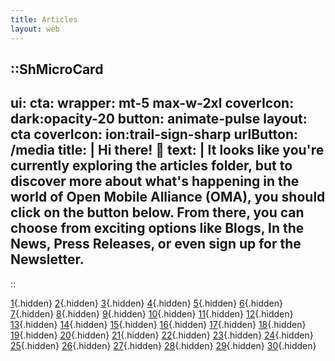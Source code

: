 ```yaml
---
title: Articles
layout: web
---
```


::ShMicroCard
---
ui:
    cta:
        wrapper: mt-5 max-w-2xl
        coverIcon: dark:opacity-20
        button: animate-pulse
layout: cta
coverIcon: ion:trail-sign-sharp
urlButton: /media
title: | 
    Hi there! 👋
text: |
    It looks like you're currently exploring the articles folder,
    but to discover more about what's happening in the world of **Open Mobile Alliance (OMA)**,
    you should click on the button below. From there, you can choose from exciting options like **Blogs**,
    **In the News**, **Press Releases**, or even sign up for the **Newsletter**.
---
::

[1](/media/articles/2025-03-17-blog-post-ama-webinar){.hidden}
[2](/media/articles/2019-07-30-e2e-security-for-iot){.hidden}
[3](/media/articles/2020-01-23-lwm2m-5g){.hidden}
[4](/media/articles/2020-12-09-lwm2m-release){.hidden}
[5](/media/articles/2021-03-02-ucifi){.hidden}
[6](/media/articles/2021-05-19-enisa-lw2m2-wp){.hidden}
[7](/media/articles/2021-07-8-enisa){.hidden}
[8](/media/articles/2022-04-12-nusim_objects){.hidden}
[9](/media/articles/2022-05-30-advance-firmware-update-lwm2m-object){.hidden}
[10](/media/articles/2022-06-14-bootstrapping-cellular-networks){.hidden}
[11](/media/articles/2022-12-09-release-v1_2_1){.hidden}
[12](/media/articles/2023-06-09-iot-utilities-outreach-post-workshop){.hidden}
[13](/media/articles/2023-10-03-outreach-utility-november){.hidden}
[14](/media/articles/2023-11-15-unlocking-utility-benefits-with-lwm2m-nov-15){.hidden}
[15](/media/articles/2023-11-20-sve-40-virtual-test-event-nov-23){.hidden}
[16](/media/articles/2024-02-16-utility-webinar-feb-8){.hidden}
[17](/media/articles/2024-05-28-release-sve_41){.hidden}
[18](/media/articles/2024-06-03-blog-post-sve_41){.hidden}
[19](/media/articles/2024-07-05-sve_41-blog-industrial-automation){.hidden}
[20](/media/articles/2024-07-27-blog-optimizing-iot){.hidden}
[21](/media/articles/2024-07-29-sve_41-blog-intelligent-transportation){.hidden}
[22](/media/articles/2024-09-27-sve_42-blog-mqtt-vs-lwm2m){.hidden}
[23](/media/articles/2024-09-28-release-sve_42){.hidden}
[24](/media/articles/2024-11-8-blog-harnessing-intelligence-in-iot){.hidden}
[25](/media/articles/2024-12-9-press-release-ucifi-joins-oma){.hidden}
[26](/media/articles/2025-02-24-blog-ama-webinar){.hidden}
[27](/media/articles/2025-03-04-blog-lwm2m-unlocking-smartcity-interop){.hidden}
[28](/media/articles/2025-05-24-autonomous-smart-city-devices){.hidden}
[29](){.hidden}
[30](){.hidden}